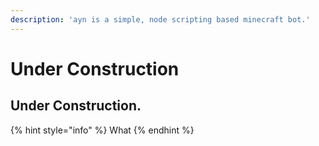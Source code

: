 ```yaml
---
description: 'ayn is a simple, node scripting based minecraft bot.'
---
```


# Under Construction

## Under Construction.

{% hint style="info" %}
What
{% endhint %}

